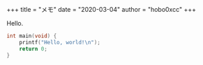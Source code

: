+++
title = "メモ"
date = "2020-03-04"
author = "hobo0xcc"
+++

Hello.

```c {linenos=table,linenostart=199}
int main(void) {
    printf("Hello, world!\n");
    return 0;
}
```
